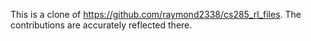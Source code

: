 This is a clone of https://github.com/raymond2338/cs285_rl_files. The contributions are accurately reflected there.